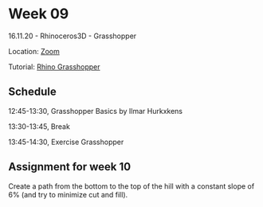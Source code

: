 # Week 09

16.11.20 - Rhinoceros3D - Grasshopper

Location: [Zoom](https://ethz.zoom.us/j/94860973377)

Tutorial: [Rhino Grasshopper](https://girot-ethz.github.io/ddm-I/08_Grasshopper.html)

## Schedule
12:45-13:30, Grasshopper Basics by Ilmar Hurkxkens

13:30-13:45, Break

13:45-14:30, Exercise Grasshopper

## Assignment for week 10
Create a path from the bottom to the top of the hill with a constant slope of 6% (and try to minimize cut and fill). 
